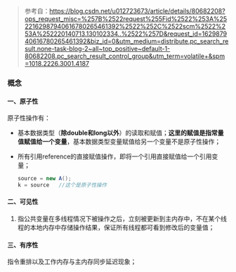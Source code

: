 > 参考自：https://blog.csdn.net/u012723673/article/details/80682208?ops_request_misc=%257B%2522request%255Fid%2522%253A%2522162987940616780265461392%2522%252C%2522scm%2522%253A%252220140713.130102334..%2522%257D&request_id=162987940616780265461392&biz_id=0&utm_medium=distribute.pc_search_result.none-task-blog-2~all~top_positive~default-1-80682208.pc_search_result_control_group&utm_term=volatile+&spm=1018.2226.3001.4187

### 概念

#### 一、原子性

原子性操作有：

* 基本数据类型（**除double和long以外**）的读取和赋值；**这里的赋值是指常量值赋值给一个变量**，基本数据类型变量赋值给另一个变量不是原子性操作；

* 所有引用reference的直接赋值操作，即将一个引用直接赋值给一个引用变量；

  ``` java
  source = new A();
  k = source   //这个是原子性操作
  ```

#### 二、可见性

1. 指公共变量在多线程情况下被操作之后，立刻被更新到主内存中，不在某个线程的本地内存中存储操作结果，保证所有线程都可看到修改后的变量值；

#### 三、有序性

指令重排以及工作内存与主内存同步延迟现象；

